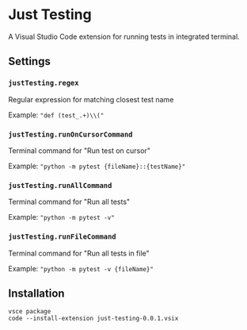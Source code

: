 # Just Testing

A Visual Studio Code extension for running tests in integrated terminal.

## Settings

### `justTesting.regex`

Regular expression for matching closest test name

Example: `"def (test_.+)\\("`

### `justTesting.runOnCursorCommand`

Terminal command for "Run test on cursor"

Example: `"python -m pytest {fileName}::{testName}"`

### `justTesting.runAllCommand`

Terminal command for "Run all tests"

Example: `"python -m pytest -v"`

### `justTesting.runFileCommand`

Terminal command for "Run all tests in file"

Example: `"python -m pytest -v {fileName}"`

## Installation

```
vsce package
code --install-extension just-testing-0.0.1.vsix
```
